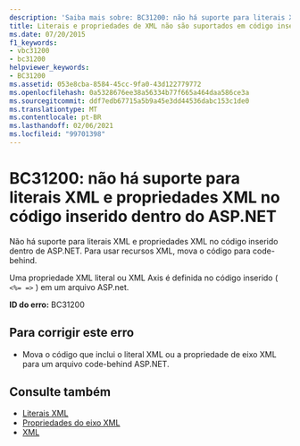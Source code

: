 ```yaml
---
description: 'Saiba mais sobre: BC31200: não há suporte para literais XML e propriedades XML no código inserido dentro do ASP.NET'
title: Literais e propriedades de XML não são suportados em código inserido dentro do ASP.NET
ms.date: 07/20/2015
f1_keywords:
- vbc31200
- bc31200
helpviewer_keywords:
- BC31200
ms.assetid: 053e8cba-8584-45cc-9fa0-43d122779772
ms.openlocfilehash: 0a5328676ee38a56334b77f665a464daa586ce3a
ms.sourcegitcommit: ddf7edb67715a5b9a45e3dd44536dabc153c1de0
ms.translationtype: MT
ms.contentlocale: pt-BR
ms.lasthandoff: 02/06/2021
ms.locfileid: "99701398"
---
```

# <a name="bc31200-xml-literals-and-xml-properties-are-not-supported-in-embedded-code-within-aspnet"></a>BC31200: não há suporte para literais XML e propriedades XML no código inserido dentro do ASP.NET

Não há suporte para literais XML e propriedades XML no código inserido dentro de ASP.NET. Para usar recursos XML, mova o código para code-behind.

 Uma propriedade XML literal ou XML Axis é definida no código inserido ( `<%= =>` ) em um arquivo ASP.net.

 **ID do erro:** BC31200

## <a name="to-correct-this-error"></a>Para corrigir este erro

- Mova o código que inclui o literal XML ou a propriedade de eixo XML para um arquivo code-behind ASP.NET.

## <a name="see-also"></a>Consulte também

- [Literais XML](../xml-literals/index.md)
- [Propriedades do eixo XML](../xml-axis/index.md)
- [XML](../../programming-guide/language-features/xml/index.md)
